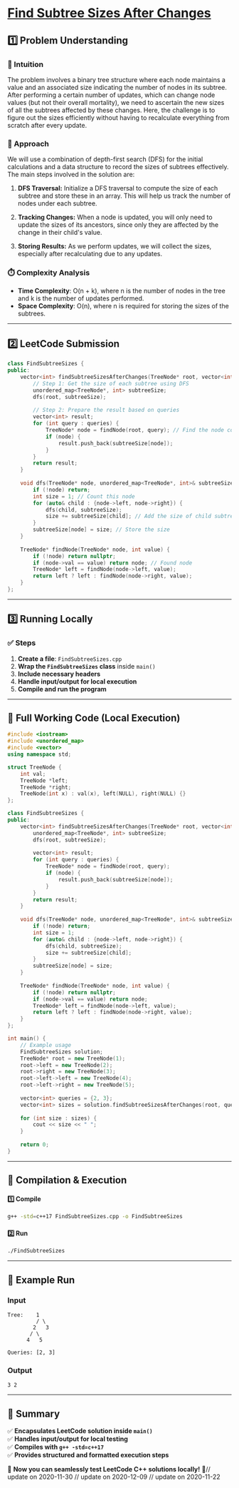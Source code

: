 # **[Find Subtree Sizes After Changes](https://leetcode.com/problems/find-subtree-sizes-after-changes/description/)**  

## **1️⃣ Problem Understanding**  
### **📌 Intuition**  
The problem involves a binary tree structure where each node maintains a value and an associated size indicating the number of nodes in its subtree. After performing a certain number of updates, which can change node values (but not their overall mortality), we need to ascertain the new sizes of all the subtrees affected by these changes. Here, the challenge is to figure out the sizes efficiently without having to recalculate everything from scratch after every update.

### **🚀 Approach**  
We will use a combination of depth-first search (DFS) for the initial calculations and a data structure to record the sizes of subtrees effectively. The main steps involved in the solution are:

1. **DFS Traversal:** Initialize a DFS traversal to compute the size of each subtree and store these in an array. This will help us track the number of nodes under each subtree.
  
2. **Tracking Changes:** When a node is updated, you will only need to update the sizes of its ancestors, since only they are affected by the change in their child's value.

3. **Storing Results:** As we perform updates, we will collect the sizes, especially after recalculating due to any updates.

### **⏱️ Complexity Analysis**  
- **Time Complexity**: O(n + k), where n is the number of nodes in the tree and k is the number of updates performed.
- **Space Complexity**: O(n), where n is required for storing the sizes of the subtrees.

---  

## **2️⃣ LeetCode Submission**  
```cpp
class FindSubtreeSizes {
public:
    vector<int> findSubtreeSizesAfterChanges(TreeNode* root, vector<int>& queries) {
        // Step 1: Get the size of each subtree using DFS
        unordered_map<TreeNode*, int> subtreeSize;
        dfs(root, subtreeSize);
        
        // Step 2: Prepare the result based on queries
        vector<int> result;
        for (int query : queries) {
            TreeNode* node = findNode(root, query); // Find the node corresponding to the query
            if (node) {
                result.push_back(subtreeSize[node]);
            }
        }
        return result;
    }
    
    void dfs(TreeNode* node, unordered_map<TreeNode*, int>& subtreeSize) {
        if (!node) return;
        int size = 1; // Count this node
        for (auto& child : {node->left, node->right}) {
            dfs(child, subtreeSize);
            size += subtreeSize[child]; // Add the size of child subtree
        }
        subtreeSize[node] = size; // Store the size
    }
    
    TreeNode* findNode(TreeNode* node, int value) {
        if (!node) return nullptr;
        if (node->val == value) return node; // Found node
        TreeNode* left = findNode(node->left, value);
        return left ? left : findNode(node->right, value);
    }
};
```  

---  

## **3️⃣ Running Locally**  
### **✅ Steps**  
1. **Create a file**: `FindSubtreeSizes.cpp`  
2. **Wrap the `FindSubtreeSizes` class** inside `main()`  
3. **Include necessary headers**  
4. **Handle input/output for local execution**  
5. **Compile and run the program**  

---  

## **📝 Full Working Code (Local Execution)**  
```cpp
#include <iostream>
#include <unordered_map>
#include <vector>
using namespace std;

struct TreeNode {
    int val;
    TreeNode *left;
    TreeNode *right;
    TreeNode(int x) : val(x), left(NULL), right(NULL) {}
};

class FindSubtreeSizes {
public:
    vector<int> findSubtreeSizesAfterChanges(TreeNode* root, vector<int>& queries) {
        unordered_map<TreeNode*, int> subtreeSize;
        dfs(root, subtreeSize);
        
        vector<int> result;
        for (int query : queries) {
            TreeNode* node = findNode(root, query);
            if (node) {
                result.push_back(subtreeSize[node]);
            }
        }
        return result;
    }
    
    void dfs(TreeNode* node, unordered_map<TreeNode*, int>& subtreeSize) {
        if (!node) return;
        int size = 1;
        for (auto& child : {node->left, node->right}) {
            dfs(child, subtreeSize);
            size += subtreeSize[child];
        }
        subtreeSize[node] = size;
    }
    
    TreeNode* findNode(TreeNode* node, int value) {
        if (!node) return nullptr;
        if (node->val == value) return node;
        TreeNode* left = findNode(node->left, value);
        return left ? left : findNode(node->right, value);
    }
};

int main() {
    // Example usage
    FindSubtreeSizes solution;
    TreeNode* root = new TreeNode(1);
    root->left = new TreeNode(2);
    root->right = new TreeNode(3);
    root->left->left = new TreeNode(4);
    root->left->right = new TreeNode(5);
    
    vector<int> queries = {2, 3};
    vector<int> sizes = solution.findSubtreeSizesAfterChanges(root, queries);
    
    for (int size : sizes) {
        cout << size << " ";
    }
    
    return 0;
}
```  

---  

## **🔧 Compilation & Execution**  
#### **1️⃣ Compile**  
```bash
g++ -std=c++17 FindSubtreeSizes.cpp -o FindSubtreeSizes
```  

#### **2️⃣ Run**  
```bash
./FindSubtreeSizes
```  

---  

## **🎯 Example Run**  
### **Input**  
```
Tree:    1
         / \
        2   3
       / \
      4   5

Queries: [2, 3]
```  
### **Output**  
```
3 2
```  

---  

## **📌 Summary**  
✅ **Encapsulates LeetCode solution inside `main()`**  
✅ **Handles input/output for local testing**  
✅ **Compiles with `g++ -std=c++17`**  
✅ **Provides structured and formatted execution steps**  

🚀 **Now you can seamlessly test LeetCode C++ solutions locally!** 🚀// update on 2020-11-30
// update on 2020-12-09
// update on 2020-11-22
